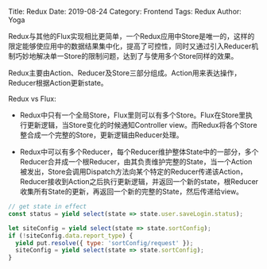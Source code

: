 Title: Redux
Date: 2019-08-24
Category: Frontend
Tags: Redux
Author: Yoga

Redux与其他的Flux实现相比更简单，一个Redux应用中Store是唯一的，这样的限定能够使应用中的数据结果集中化，提高了可控性，同时又通过引入Reducer机制巧妙地解决单一Store的限制问题，达到了与使用多个Store同样的效果。

Redux主要由Action、Reducer及Store三部分组成。Action用来表达操作，Reducer根据Action更新state。

Redux vs Flux:

* Redux中只有一个全局Store，Flux里则可以有多个Store。Flux在Store里执行更新逻辑，当Store变化的时候通知Controller view。而Redux将各个Store整合成一个完整的Store，更新逻辑由Reducer处理。

* Redux中可以有多个Reducer，每个Reducer维护整体State中的一部分，多个Reducer合并成一个根Reducer，由其负责维护完整的State，当一个Action被发出，Store会调用Dispatch方法向某个特定的Reducer传递该Action，Reducer接收到Action之后执行更新逻辑，并返回一个新的state，根Reducer收集所有State的更新，再返回一个新的完整的State，然后传递给view。


```js
// get state in effect
const status = yield select(state => state.user.saveLogin.status);

let siteConfig = yield select(state => state.sortConfig);
if (!siteConfig.data.report_type) {
  yield put.resolve({ type: 'sortConfig/request' });
  siteConfig = yield select(state => state.sortConfig);
}
```